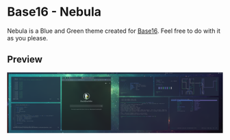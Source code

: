 # Base16 - Nebula
Nebula is a Blue and Green theme created for [Base16](https://github.com/chriskempson/base16). Feel free to do with it as you please.

## Preview
![Preview](https://raw.githubusercontent.com/Misterio77/base16-nebula-scheme/master/preview.png)
